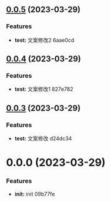 ## [0.0.5](/compare/v0.0.4...v0.0.5) (2023-03-29)


### Features

* **test:** 文案修改2 6aae0cd



## [0.0.4](/compare/v0.0.3...v0.0.4) (2023-03-29)


### Features

* **test:** 文案修改1 827e782



## [0.0.3](/compare/v0.0.2...v0.0.3) (2023-03-29)


### Features

* **test:** 文案修改 d24dc34



# 0.0.0 (2023-03-29)


### Features

* **init:** init 09b77fe




